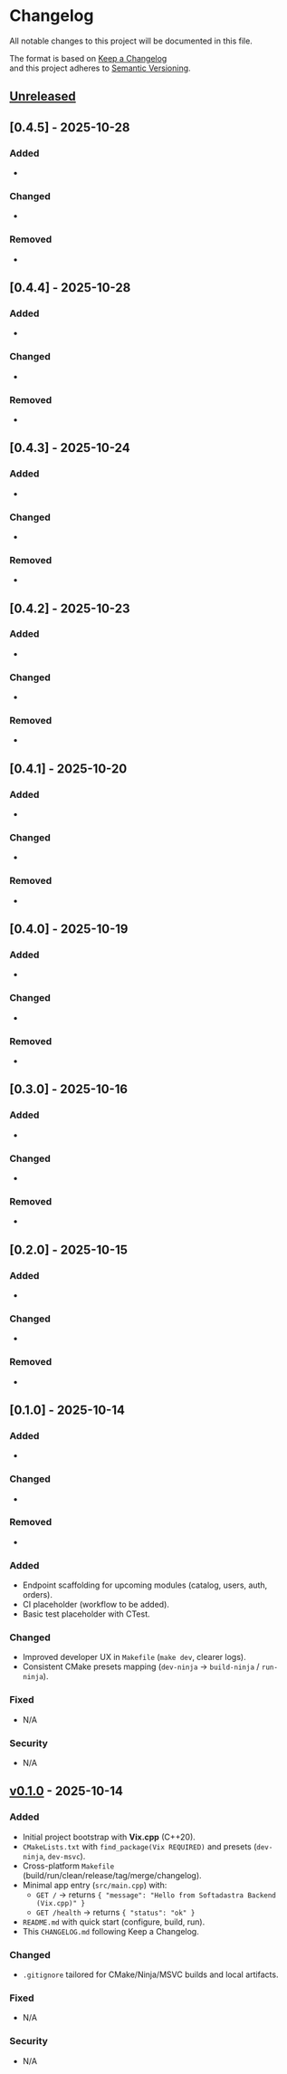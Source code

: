 # Changelog

All notable changes to this project will be documented in this file.

The format is based on [Keep a Changelog](https://keepachangelog.com/en/1.0.0/)  
and this project adheres to [Semantic Versioning](https://semver.org/spec/v2.0.0.html).

## [Unreleased]
## [0.4.5] - 2025-10-28

### Added
- 

### Changed
- 

### Removed
- 

## [0.4.4] - 2025-10-28

### Added
- 

### Changed
- 

### Removed
- 

## [0.4.3] - 2025-10-24

### Added
- 

### Changed
- 

### Removed
- 

## [0.4.2] - 2025-10-23

### Added
- 

### Changed
- 

### Removed
- 

## [0.4.1] - 2025-10-20

### Added
- 

### Changed
- 

### Removed
- 

## [0.4.0] - 2025-10-19

### Added
- 

### Changed
- 

### Removed
- 

## [0.3.0] - 2025-10-16

### Added
- 

### Changed
- 

### Removed
- 

## [0.2.0] - 2025-10-15

### Added
- 

### Changed
- 

### Removed
- 

## [0.1.0] - 2025-10-14

### Added
- 

### Changed
- 

### Removed
- 


### Added

- Endpoint scaffolding for upcoming modules (catalog, users, auth, orders).
- CI placeholder (workflow to be added).
- Basic test placeholder with CTest.

### Changed

- Improved developer UX in `Makefile` (`make dev`, clearer logs).
- Consistent CMake presets mapping (`dev-ninja` → `build-ninja` / `run-ninja`).

### Fixed

- N/A

### Security

- N/A

## [v0.1.0] - 2025-10-14

### Added

- Initial project bootstrap with **Vix.cpp** (C++20).
- `CMakeLists.txt` with `find_package(Vix REQUIRED)` and presets (`dev-ninja`, `dev-msvc`).
- Cross-platform `Makefile` (build/run/clean/release/tag/merge/changelog).
- Minimal app entry (`src/main.cpp`) with:
  - `GET /` → returns `{ "message": "Hello from Softadastra Backend (Vix.cpp)" }`
  - `GET /health` → returns `{ "status": "ok" }`
- `README.md` with quick start (configure, build, run).
- This `CHANGELOG.md` following Keep a Changelog.

### Changed

- `.gitignore` tailored for CMake/Ninja/MSVC builds and local artifacts.

### Fixed

- N/A

### Security

- N/A

<!--
Link references
Replace REPO_URL with your repository URL when available, e.g. https://github.com/softadastra/softadastra-backend-vix
-->

[Unreleased]: REPO_URL/compare/v0.1.0...HEAD
[v0.1.0]: REPO_URL/releases/tag/v0.1.0
